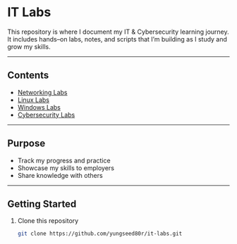 # IT Labs

This repository is where I document my IT & Cybersecurity learning journey.  
It includes hands–on labs, notes, and scripts that I’m building as I study and grow my skills.  

---

## Contents
- [Networking Labs](networking/)
- [Linux Labs](linux/)
- [Windows Labs](windows/)
- [Cybersecurity Labs](cybersecurity/)

---

## Purpose
- Track my progress and practice  
- Showcase my skills to employers  
- Share knowledge with others  

---

## Getting Started
1. Clone this repository  
   ```bash
   git clone https://github.com/yungseed80r/it-labs.git
